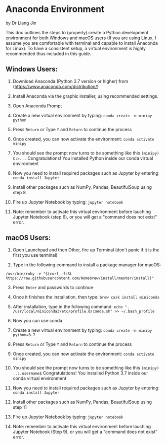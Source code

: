 # Anaconda Environment
by Dr Liang Jin

This doc outlines the steps to (properly) create a Python development environment for both Windows and macOS users (If you are using Linux, I assume you are comfortable with terminal and capable to install Anaconda for Linux). To have a consistent setup, a virtual environment is highly recommended thus included in this guide.

## Windows Users:

1. Download Anaconda (Python 3.7 version or higher) from (https://www.anaconda.com/distribution/)

2. Install Anaconda via the graphic installer, using recommended settings.

3. Open Anaconda Prompt

4. Create a new virtual environment by typing: `conda create -n minipy python`

5. Press `Return` or Type `Y` and `Return` to continue the process

6. Once created, you can now activate the environment: `conda activate minipy`

7. You should see the prompt now turns to be something like this `(minipy) C:>...` Congratulations! You installed Python inside our conda virtual environment

8. Now you need to install required packages such as Jupyter by entering: `conda install Jupyter`

9. Install other packages such as NumPy, Pandas, BeautifulSoup using step 8

10. Fire up Jupyter Notebook by typing: `jupyter notebook`

11. Note: remember to activate this virtual environment before lauching Jupyter Notebook (step 6), or you will get a "command does not exist" error.

## macOS Users:

1. Open Launchpad and then Other, fire up Terminal (don't panic if it is the first you use terminal)

2. Type in the following command to install a package manager for macOS: 

```/usr/bin/ruby -e "$(curl -fsSL https://raw.githubusercontent.com/Homebrew/install/master/install)"```

3. Press `Enter` and passwords to continue

4. Once it finishes the installation, then type: `brew cask install miniconda`


5. After installation, type in the following command:
```echo ". /usr/local/miniconda3/etc/profile.d/conda.sh" >> ~/.bash_profile```

6. Now you can use conda

7. Create a new virtual environment by typing: `conda create -n minipy python=3.7`

8. Press `Return` or Type `Y` and `Return` to continue the process

9. Once created, you can now activate the environment: `conda activate minipy`

10. You should see the prompt now turns to be something like this `(minipy) ..:.username$` Congratulations! You installed Python 3.7 inside our conda virtual environment

11. Now you need to install required packages such as Jupyter by entering: `conda install Jupyter`

12. Install other packages such as NumPy, Pandas, BeautifulSoup using step 11

13. Fire up Jupyter Notebook by typing: `jupyter notebook`

14. Note: remember to activate this virtual environment before lauching Jupyter Notebook (Step 9), or you will get a "command does not exist" error.
